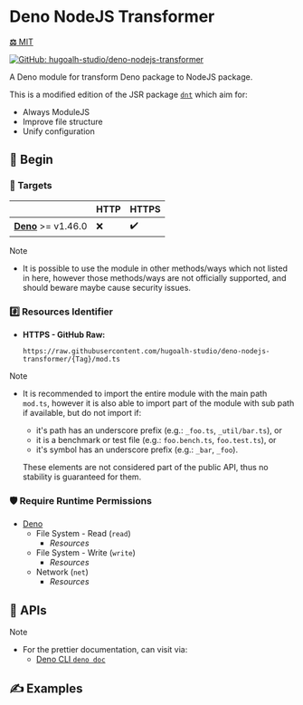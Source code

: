 # Deno NodeJS Transformer

[**⚖️** MIT](./LICENSE.md)

[![GitHub: hugoalh-studio/deno-nodejs-transformer](https://img.shields.io/github/v/release/hugoalh-studio/deno-nodejs-transformer?label=hugoalh-studio/deno-nodejs-transformer&labelColor=181717&logo=github&logoColor=ffffff&sort=semver&style=flat "GitHub: hugoalh-studio/deno-nodejs-transformer")](https://github.com/hugoalh-studio/deno-nodejs-transformer)

A Deno module for transform Deno package to NodeJS package.

This is a modified edition of the JSR package [`dnt`](https://jsr.io/@deno/dnt) which aim for:

- Always ModuleJS
- Improve file structure
- Unify configuration

## 🔰 Begin

### 🎯 Targets

|  | **HTTP** | **HTTPS** |
|:--|:--|:--|
| **[Deno](https://deno.land/)** >= v1.46.0 | ❌ | ✔️ |

> [!NOTE]
> - It is possible to use the module in other methods/ways which not listed in here, however those methods/ways are not officially supported, and should beware maybe cause security issues.

### #️⃣ Resources Identifier

- **HTTPS - GitHub Raw:**
  ```
  https://raw.githubusercontent.com/hugoalh-studio/deno-nodejs-transformer/{Tag}/mod.ts
  ```

> [!NOTE]
> - It is recommended to import the entire module with the main path `mod.ts`, however it is also able to import part of the module with sub path if available, but do not import if:
>
>   - it's path has an underscore prefix (e.g.: `_foo.ts`, `_util/bar.ts`), or
>   - it is a benchmark or test file (e.g.: `foo.bench.ts`, `foo.test.ts`), or
>   - it's symbol has an underscore prefix (e.g.: `_bar`, `_foo`).
>
>   These elements are not considered part of the public API, thus no stability is guaranteed for them.

### 🛡️ Require Runtime Permissions

- [Deno](https://docs.deno.com/runtime/fundamentals/security/)
  - File System - Read (`read`)
    - *Resources*
  - File System - Write (`write`)
    - *Resources*
  - Network (`net`)
    - *Resources*

## 🧩 APIs

> [!NOTE]
> - For the prettier documentation, can visit via:
>   - [Deno CLI `deno doc`](https://docs.deno.com/runtime/reference/cli/documentation_generator/)

## ✍️ Examples
